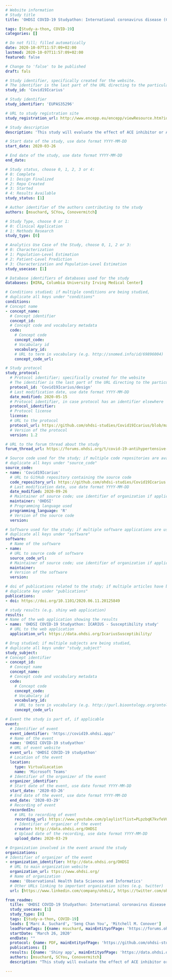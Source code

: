 ```yaml
---
# Website information
# Study title
title: 'OHDSI COVID-19 Studyathon: International coronavirus disease (COVID) - angiotensin converting enzyme (ACE) Receptor Inhibition Utilization and Safety (ICARIUS) studies: susceptibility and severity'

tags: [Study-a-thon, COVID-19]
categories: []

# Do not fill; filled automatically
date: 2020-10-07T11:57:09+02:00
lastmod: 2020-10-07T11:57:09+02:00
featured: false

# Change to 'false' to be published
draft: fals

# Study identifier, specifically created for the website.
# The identifier is the last part of the URL directing to the particular study
study_id: 'Covid19Icarius' 

# Study identifier 
study_identifier: 'EUPAS35296'

# URL to study registration site
study_registration_url: http://www.encepp.eu/encepp/viewResource.htm?id=35297

# Study description
description: 'This study will evaluate the effect of ACE inhibitor or ARB exposure on the risk of contracting COVID-19 infection and the risk of experiencing respiratory failure, pneumonia, acute kidney injury, and death in hypertensive patients following contracting COVID-19 infection. The analysis will be undertaken across a federated multi-national network of electronic health records and administrative claims from primary care and secondary care that have been mapped to the Observational Medical Outcomes Partnership Common Data Model in collaboration with the Observational Health Data Sciences and Informatics (OHDSI) and European Health Data and Evidence Network (EHDEN) initiatives. These data reflect the clinical experience of patients from six European countries (Belgium, Netherlands, Germany, France, Spain, and Estonia) the United Kingdom, the United States of America, South Korea, and Japan as data becomes available. We will use a prevalent user cohort design to estimate the relative risk of each outcome using an on-treatment analysis of monotherapy only and monotherapy or combo-therapy comparisons. In the analysis of respiratory failure, pneumonia, acute kidney injury, and death, we will conduct separate analyses assessing prevalent use of antihypertensives at the time of any diagnosis with COVID-19 or at the time of an inpatient admission with COVID-19 diagnosis. Data driven approaches will be used to identify potential covariates for inclusion in matched or stratified propensity score models identified using regularized logistic regression. Large-scale propensity score matching and stratification strategies that allow balancing on a large number of baseline potential confounders will be used in addition to negative control outcomes to allow for evaluating residual bias in the study design as a whole as a diagnostic step.'

# Start date of the study, use date format YYYY-MM-DD
start_date: 2020-03-26

# End date of the study, use date format YYYY-MM-DD
end_date: 

# Study status, choose 0, 1, 2, 3 or 4:
# 0: Complete
# 1: Design Finalized
# 2: Repo Created
# 3: Started
# 4: Results Available
study_status: [1]

# Author identifier of the authors contributing to the study
authors: [msuchard, SCYou, Conovermitch]

# Study Type, choose 0 or 1:
# 0: Clinical Application
# 1: Methods Research
study_type: [0]

# Analytics Use Case of the Study, choose 0, 1, 2 or 3:
# 0: Characterization
# 1: Population-Level Estimation
# 2: Patient-Level Prediction
# 3: Characterization and Population-Level Estimation
study_usecase: [1]

# Database identifiers of databases used for the study
databases: [HIRA, Columbia University Irving Medical Center]

# Conditions studied; if multiple conditions are being studied,
# duplicate all keys under "conditions"
conditions:
# Concept name
- concept_name: 
  # Concept identifier
  concept_id: 
  # Concept code and vocabulary metadata
  code: 
    # Concept code
    concept_code: 
    # Vocabulary id
    vocabulary_id: 
    # URL to term in vocabulary (e.g. http://snomed.info/id/69896004)
    concept_code_url: 

# Study protocol
study_protocol:
  # Protocol identifier; specifically created for the website
  # The identifier is the last part of the URL directing to the particular study protocol
  protocol_id: 'Covid19Icarius/design'
  # Last modification date, use date format YYYY-MM-DD
  date_modified: 2020-05-15
  # Protocol identifier, in case protocol has an identifier elsewhere 
  protocol_identifier: 
  # Protocol license
  license: 
  # URL to the protocol
  protocol_url: https://github.com/ohdsi-studies/Covid19Icarius/blob/master/Documents/COVID19_ACE_ARB_Protocol_Version_1_2.pdf
  # Version of the protocol 
  version: 1.2

# URL to the forum thread about the study
forum_thread_url: https://forums.ohdsi.org/t/covid-19-antihypertensive-study-just-posted-to-medrxiv-congrats-to-all-involved/11149

# Source code used for the study; if multiple code repositories are available, 
# duplicate all keys under "source_code"
source_code:
- name: 'Covid19Icarius' 
  # URL to GitHub repository containing the source code
  code_repository_url: https://github.com/ohdsi-studies/Covid19Icarius
  # Last modification date, use date format YYYY-MM-DD
  date_modified: 2020-09-26
  # Maintainer of source code; use identifier of organization if applicable
  maintainer: 'OHDSI'
  # Programming language used
  programming_language: 'R'
  # Version of the source code
  version: 

# Software used for the study; if multiple software applications are used
# duplicate all keys under "software"
software:
  # Name of the software
- name: 
  # URL to source code of software
  source_code_url: 
  # Maintainer of source code; use identifier of organization if applicable.
  maintainer: 
  # Version of the software
  version: 

# doi of publications related to the study; if multiple articles have been published,
# duplicate key under "publications"
publications:
- doi: https://doi.org/10.1101/2020.06.11.20125849 

# study results (e.g. shiny web application)
results:
# Name of the web application showing the results
- name: 'OHDSI COVID-19 Studyathon: ICARIUS - Susceptibility study'
  # URL to the web application
  application_url: https://data.ohdsi.org/IcariusSusceptibility/

# Drug studied; if multiple subjects are being studied,
# duplicate all keys under "study_subject"
study_subject: 
# Concept identifier
- concept_id: 
  # Concept name 
  concept_name: 
  # Concept code and vocabulary metadata
  code:
    # Concept code
    concept_code: 
    # Vocabulary id 
    vocabulary_id: 
    # URL to term in vocabulary (e.g. http://purl.bioontology.org/ontology/RXNORM/5521)
    concept_code_url: 

# Event the study is part of, if applicable
event:
  # Identifier of event
  event_identifier: 'https://covid19.ohdsi.app/'
  # Name of the event
  name: 'OHDSI COVID-19 studyathon'
  # URL of event website
  event_url: 'OHDSI COVID-19 studyathon'
  # Location of the event
  location: 
    type: VirtualLocation
    name: 'Microsoft Teams'
  # Identifier of the organizer of the event
  organizer_identifier: 
  # Start date of the event, use date format YYYY-MM-DD
  start_date: '2020-03-26'
  # End date of the event, use date format YYYY-MM-DD
  end_date: '2020-03-29'
  # Recording of event 
  recordedIn: 
    # URL to recording of event
    recording_url: https://www.youtube.com/playlist?list=PLpzbqK7kvfeVGZiT1eKO6KxQiN7nzBFK
    # Identifier of organizer of the event
    creator: http://data.ohdsi.org/OHDSI
    # Upload date of the recording, use date format YYYY-MM-DD
    upload_date: 2020-03-29

# Organization involved in the event around the study
organizations:
# Identifier of organizer of the event
- organization_identifier: http://data.ohdsi.org/OHDSI
  # URL to main organization website
  organization_url: ttps://www.ohdsi.org/
  # Name of organization
  name: 'Observational Health Data Sciences and Informatics'
  # Other URLs linking to important organization sites (e.g. twitter)
  url: [https://www.linkedin.com/company/ohdsi/, https://twitter.com/ohdsi, https://www.youtube.com/user/OHDSIJoinTheJourney]

from_readme:
  title: 'OHDSI COVID-19 Studyathon: International coronavirus disease (COVID) - angiotensin converting enzyme (ACE) Receptor Inhibition Utilization and Safety (ICARIUS) studies: susceptibility and severity'
  study_usecase: [1]
  study_type: [0]
  tags: [Study-a-thon, COVID-19]
  leads: ['Marc A. Suchard', 'Seng Chan You', 'Mitchell M. Conover']
  leadForumTags: [{name: msuchard, mainEntityofPage: 'https://forums.ohdsi.org/u/msuchard'}, {name: SCYou, mainEntityofPage: 'https://forums.ohdsi.org/u/scyou/'}, {name: Conovermitch, mainEntityofPage: 'https://forums.ohdsi.org/u/Conovermitch'}]
  startDate: 'March 26, 2020'
  endDate: ""
  protocol: {name: PDF, mainEntityofPage: 'https://github.com/ohdsi-studies/Covid19Icarius/blob/master/Documents/COVID19_ACE_ARB_Protocol_Version_1_2.pdf'}
  publications: []
  results: [{name: 'Shiny app', mainEntityofPage: 'https://data.ohdsi.org/IcariusSusceptibility/'}]
  authors: [msuchard, SCYou, Conovermitch]
  description: "This study will evaluate the effect of ACE inhibitor or ARB exposure on the risk of contracting COVID-19 infection and the risk of experiencing respiratory failure, pneumonia, acute kidney injury, and death in hypertensive patients following contracting COVID-19 infection.  The analysis will be undertaken across a federated multi-national network of electronic health records and administrative claims from primary care and secondary care that have been mapped to the Observational Medical Outcomes Partnership Common Data Model in collaboration with the Observational Health Data Sciences and Informatics (OHDSI) and European Health Data and Evidence Network (EHDEN) initiatives.  These data reflect the clinical experience of patients from six European countries (Belgium, Netherlands, Germany, France, Spain, and Estonia) the United Kingdom, the United States of America, South Korea, and Japan as data becomes available.  We will use a prevalent user cohort design to estimate the relative risk of each outcome using an on-treatment analysis of monotherapy only and monotherapy or combo-therapy comparisons.  In the analysis of respiratory failure, pneumonia, acute kidney injury, and death, we will conduct separate analyses assessing prevalent use of antihypertensives at the time of any diagnosis with COVID-19 or at the time of an inpatient admission with COVID-19 diagnosis. Data driven approaches will be used to identify potential covariates for inclusion in matched or stratified propensity score models identified using regularized logistic regression. Large-scale propensity score matching and stratification strategies that allow balancing on a large number of baseline potential confounders will be used in addition to negative control outcomes to allow for evaluating residual bias in the study design as a whole as a diagnostic step.\nThis study is part of the [OHDSI 2020 COVID-19 study-a-thon](https://www.ohdsi.org/covid-19-updates/)."

---
```

